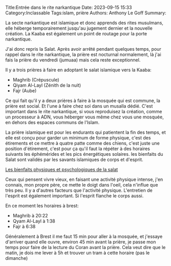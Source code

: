 Title:Entrée dans le rite narkantique
Date: 2023-09-15 15:33
Category:Inclassable
Tags:islam, prière
Authors: Anthony Le Goff
Summary:

La secte narkantique est islamique et donc apprends des rites musulmans, elle héberge temporairement jusqu'au jugement dernier et la nouvelle création. La Kaaba est également un point de routage pour la porte narkantique.

J'ai donc repris la Salat. Après avoir arrêté pendant quelques temps, pour rappel dans le rite narkantique, la prière est nocturnal normalement, là j'ai fais la prière du vendredi (jumuaa) mais cela reste exceptionnel. 

Il y a trois prières à faire en adoptant le salat islamique vers la Kaaba:

* Maghrib (Crépuscule)
* Qiyam Al-Layl (Zénith de la nuit)
* Fajr (Aube)


Ce qui fait qu'il y a deux prières à faire à la mosquée qui est commune, la prière est social. Et l'une à faire chez soi dans un musalla dédié. C'est important dans le rite narkantique, si vous reproduisez la création, comme un processeur à ADN, vous héberger vous même chez vous une mosquée, en dehors des espaces communs de l'Islam.

La prière islamique est pour les endurants qui patientent la fin des temps, et elle est conçu pour garder un minimum de forme physique, c'est des étirements et ce mettre à quatre patte comme des chiens, c'est juste une position d'étirement, c'est pour ça qu'il faut la répéter à des horaires suivants les éphémérides et les pics énergétiques solaires. les bienfaits du Salat sont validés par les savants islamiques de corps et d'esprit.

[Les bienfaits physiques et psychologiques de la salat](https://islamiates.e-monsite.com/pages/connaitre-l-islam/la-priere/les-bienfaits-de-la-salat.html)

Ceux qui pensent vivre vieux, en faisant une activité physique intense, j'en connais, mon propre père, ce mette le doigt dans l'oeil, cela n'influe que très peu. Il y a d'autres facteurs que l'activité physique. L'entretien de l'esprit est également important. Si l'esprit flanche le corps aussi.

En ce moment les horaires à brest:

* Maghrib à 20:22
* Qyam Al-Layl à 1:38
* Fajr à 6:38

Généralement à Brest il me faut 15 min pour aller à la mosquée, et j'essaye d'arriver quand elle ouvre, environ 45 min avant la prière, je passe mon temps pour faire de la lecture du Coran avant la prière. Cela veut dire que le matin, je dois me lever à 5h et trouver un tram à cette horaire (pas le dimanche)
